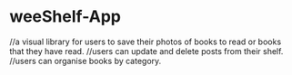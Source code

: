 # weeShelf-App
//a visual library for users to save their photos of books to read or books that they have read. 
//users can update and delete posts from their shelf. 
//users can organise books by category. 
